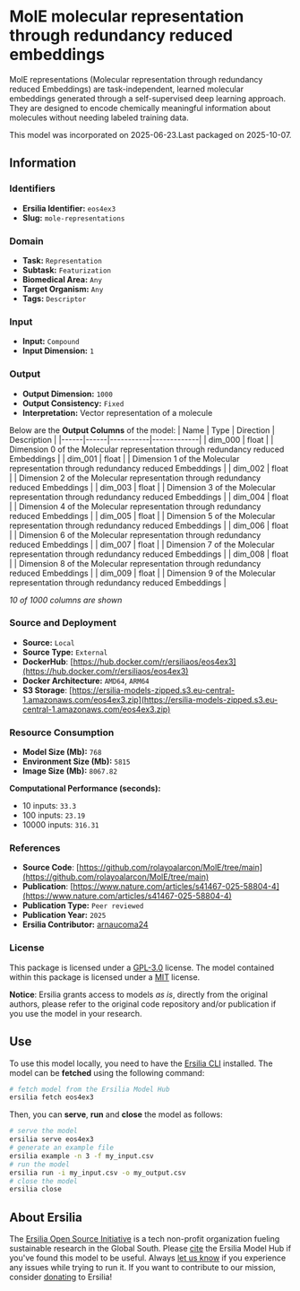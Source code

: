 # MolE molecular representation through redundancy reduced embeddings

MolE representations (Molecular representation through redundancy reduced Embeddings) are task-independent, learned molecular embeddings generated through a self-supervised deep learning approach. They are designed to encode chemically meaningful information about molecules without needing labeled training data.

This model was incorporated on 2025-06-23.Last packaged on 2025-10-07.

## Information
### Identifiers
- **Ersilia Identifier:** `eos4ex3`
- **Slug:** `mole-representations`

### Domain
- **Task:** `Representation`
- **Subtask:** `Featurization`
- **Biomedical Area:** `Any`
- **Target Organism:** `Any`
- **Tags:** `Descriptor`

### Input
- **Input:** `Compound`
- **Input Dimension:** `1`

### Output
- **Output Dimension:** `1000`
- **Output Consistency:** `Fixed`
- **Interpretation:** Vector representation of a molecule

Below are the **Output Columns** of the model:
| Name | Type | Direction | Description |
|------|------|-----------|-------------|
| dim_000 | float |  | Dimension 0 of the Molecular representation through redundancy reduced Embeddings |
| dim_001 | float |  | Dimension 1 of the Molecular representation through redundancy reduced Embeddings |
| dim_002 | float |  | Dimension 2 of the Molecular representation through redundancy reduced Embeddings |
| dim_003 | float |  | Dimension 3 of the Molecular representation through redundancy reduced Embeddings |
| dim_004 | float |  | Dimension 4 of the Molecular representation through redundancy reduced Embeddings |
| dim_005 | float |  | Dimension 5 of the Molecular representation through redundancy reduced Embeddings |
| dim_006 | float |  | Dimension 6 of the Molecular representation through redundancy reduced Embeddings |
| dim_007 | float |  | Dimension 7 of the Molecular representation through redundancy reduced Embeddings |
| dim_008 | float |  | Dimension 8 of the Molecular representation through redundancy reduced Embeddings |
| dim_009 | float |  | Dimension 9 of the Molecular representation through redundancy reduced Embeddings |

_10 of 1000 columns are shown_
### Source and Deployment
- **Source:** `Local`
- **Source Type:** `External`
- **DockerHub**: [https://hub.docker.com/r/ersiliaos/eos4ex3](https://hub.docker.com/r/ersiliaos/eos4ex3)
- **Docker Architecture:** `AMD64`, `ARM64`
- **S3 Storage**: [https://ersilia-models-zipped.s3.eu-central-1.amazonaws.com/eos4ex3.zip](https://ersilia-models-zipped.s3.eu-central-1.amazonaws.com/eos4ex3.zip)

### Resource Consumption
- **Model Size (Mb):** `768`
- **Environment Size (Mb):** `5815`
- **Image Size (Mb):** `8067.82`

**Computational Performance (seconds):**
- 10 inputs: `33.3`
- 100 inputs: `23.19`
- 10000 inputs: `316.31`

### References
- **Source Code**: [https://github.com/rolayoalarcon/MolE/tree/main](https://github.com/rolayoalarcon/MolE/tree/main)
- **Publication**: [https://www.nature.com/articles/s41467-025-58804-4](https://www.nature.com/articles/s41467-025-58804-4)
- **Publication Type:** `Peer reviewed`
- **Publication Year:** `2025`
- **Ersilia Contributor:** [arnaucoma24](https://github.com/arnaucoma24)

### License
This package is licensed under a [GPL-3.0](https://github.com/ersilia-os/ersilia/blob/master/LICENSE) license. The model contained within this package is licensed under a [MIT](LICENSE) license.

**Notice**: Ersilia grants access to models _as is_, directly from the original authors, please refer to the original code repository and/or publication if you use the model in your research.


## Use
To use this model locally, you need to have the [Ersilia CLI](https://github.com/ersilia-os/ersilia) installed.
The model can be **fetched** using the following command:
```bash
# fetch model from the Ersilia Model Hub
ersilia fetch eos4ex3
```
Then, you can **serve**, **run** and **close** the model as follows:
```bash
# serve the model
ersilia serve eos4ex3
# generate an example file
ersilia example -n 3 -f my_input.csv
# run the model
ersilia run -i my_input.csv -o my_output.csv
# close the model
ersilia close
```

## About Ersilia
The [Ersilia Open Source Initiative](https://ersilia.io) is a tech non-profit organization fueling sustainable research in the Global South.
Please [cite](https://github.com/ersilia-os/ersilia/blob/master/CITATION.cff) the Ersilia Model Hub if you've found this model to be useful. Always [let us know](https://github.com/ersilia-os/ersilia/issues) if you experience any issues while trying to run it.
If you want to contribute to our mission, consider [donating](https://www.ersilia.io/donate) to Ersilia!
